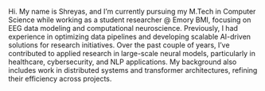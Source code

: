 Hi. My name is Shreyas, and I’m currently pursuing my M.Tech in Computer Science while working as a student researcher @ Emory BMI, focusing on EEG data modeling and computational neuroscience. Previously, I had experience in optimizing data pipelines and developing scalable AI-driven solutions for research initiatives. Over the past couple of years, I’ve contributed to applied research in large-scale neural models, particularly in healthcare, cybersecurity, and NLP applications. My background also includes work in distributed systems and transformer architectures, refining their efficiency across projects.
